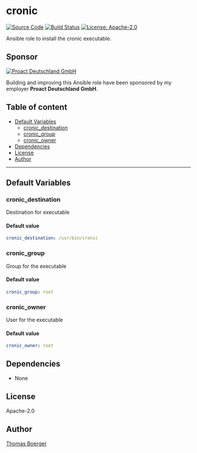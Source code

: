 # cronic

[![Source Code](https://img.shields.io/badge/github-source%20code-blue?logo=github&logoColor=white)](https://github.com/rolehippie/cronic) [![Build Status](https://img.shields.io/drone/build/rolehippie/cronic/master?logo=drone)](https://cloud.drone.io/rolehippie/cronic) [![License: Apache-2.0](https://img.shields.io/github/license/rolehippie/cronic)](https://github.com/rolehippie/cronic/blob/master/LICENSE) 

Ansible role to install the cronic executable. 

## Sponsor 

[![Proact Deutschland GmbH](https://proact.eu/wp-content/uploads/2020/03/proact-logo.png)](https://proact.eu) 

Building and improving this Ansible role have been sponsored by my employer **Proact Deutschland GmbH**.

## Table of content

* [Default Variables](#default-variables)
  * [cronic_destination](#cronic_destination)
  * [cronic_group](#cronic_group)
  * [cronic_owner](#cronic_owner)
* [Dependencies](#dependencies)
* [License](#license)
* [Author](#author)

---

## Default Variables

### cronic_destination

Destination for executable

#### Default value

```YAML
cronic_destination: /usr/bin/cronic
```

### cronic_group

Group for the executable

#### Default value

```YAML
cronic_group: root
```

### cronic_owner

User for the executable

#### Default value

```YAML
cronic_owner: root
```

## Dependencies

* None

## License

Apache-2.0

## Author

[Thomas Boerger](https://github.com/tboerger)
